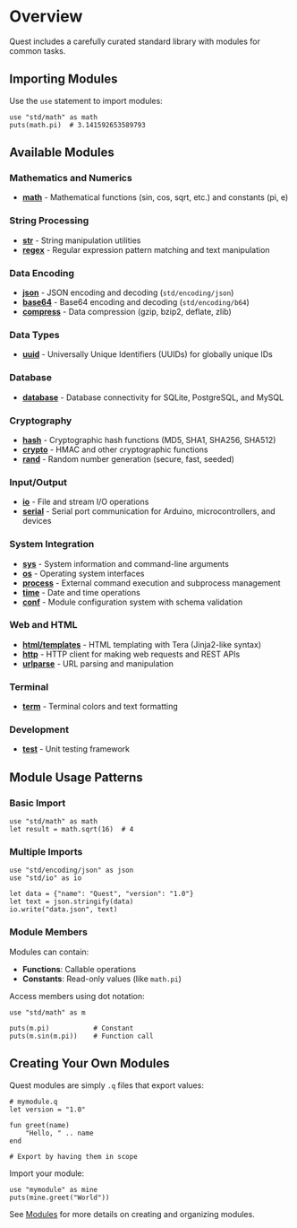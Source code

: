 # Overview

Quest includes a carefully curated standard library with modules for common tasks.

## Importing Modules

Use the `use` statement to import modules:

```quest
use "std/math" as math
puts(math.pi)  # 3.141592653589793
```

## Available Modules

### Mathematics and Numerics

- **[math](./math.md)** - Mathematical functions (sin, cos, sqrt, etc.) and constants (pi, e)

### String Processing

- **[str](./str.md)** - String manipulation utilities
- **[regex](./regex.md)** - Regular expression pattern matching and text manipulation

### Data Encoding

- **[json](./json.md)** - JSON encoding and decoding (`std/encoding/json`)
- **[base64](./encode.md)** - Base64 encoding and decoding (`std/encoding/b64`)
- **[compress](./compress.md)** - Data compression (gzip, bzip2, deflate, zlib)

### Data Types

- **[uuid](./uuid.md)** - Universally Unique Identifiers (UUIDs) for globally unique IDs

### Database

- **[database](./database.md)** - Database connectivity for SQLite, PostgreSQL, and MySQL

### Cryptography

- **[hash](./hash.md)** - Cryptographic hash functions (MD5, SHA1, SHA256, SHA512)
- **[crypto](./crypto.md)** - HMAC and other cryptographic functions
- **[rand](./rand.md)** - Random number generation (secure, fast, seeded)

### Input/Output

- **[io](./io.md)** - File and stream I/O operations
- **[serial](./serial.md)** - Serial port communication for Arduino, microcontrollers, and devices

### System Integration

- **[sys](./sys.md)** - System information and command-line arguments
- **[os](./os.md)** - Operating system interfaces
- **[process](./process.md)** - External command execution and subprocess management
- **[time](./time.md)** - Date and time operations
- **[conf](./conf.md)** - Module configuration system with schema validation

### Web and HTML

- **[html/templates](./html_templates.md)** - HTML templating with Tera (Jinja2-like syntax)
- **[http](./http.md)** - HTTP client for making web requests and REST APIs
- **[urlparse](./urlparse.md)** - URL parsing and manipulation

### Terminal

- **[term](./term.md)** - Terminal colors and text formatting

### Development

- **[test](./test.md)** - Unit testing framework

## Module Usage Patterns

### Basic Import

```quest
use "std/math" as math
let result = math.sqrt(16)  # 4
```

### Multiple Imports

```quest
use "std/encoding/json" as json
use "std/io" as io

let data = {"name": "Quest", "version": "1.0"}
let text = json.stringify(data)
io.write("data.json", text)
```

### Module Members

Modules can contain:
- **Functions**: Callable operations
- **Constants**: Read-only values (like `math.pi`)

Access members using dot notation:

```quest
use "std/math" as m

puts(m.pi)           # Constant
puts(m.sin(m.pi))    # Function call
```

## Creating Your Own Modules

Quest modules are simply `.q` files that export values:

```quest
# mymodule.q
let version = "1.0"

fun greet(name)
    "Hello, " .. name
end

# Export by having them in scope
```

Import your module:

```quest
use "mymodule" as mine
puts(mine.greet("World"))
```

See [Modules](../language/modules.md) for more details on creating and organizing modules.
